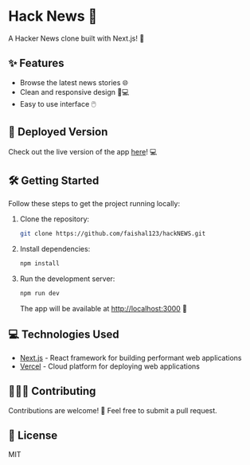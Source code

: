 # Hack News 🚀

A Hacker News clone built with Next.js! 📰

## ✨ Features

*   Browse the latest news stories 🌐
*   Clean and responsive design 📱💻
*   Easy to use interface 🖱️

## 🔗 Deployed Version

Check out the live version of the app [here](https://hack-news-alpha.vercel.app/)! 💻

## 🛠️ Getting Started

Follow these steps to get the project running locally:

1.  Clone the repository:

    ```bash
    git clone https://github.com/faishal123/hackNEWS.git
    ```

2.  Install dependencies:

    ```bash
    npm install
    ```

3.  Run the development server:

    ```bash
    npm run dev
    ```

    The app will be available at [http://localhost:3000](http://localhost:3000) 🚀

## 💻 Technologies Used

*   [Next.js](https://nextjs.org/) - React framework for building performant web applications
*   [Vercel](https://vercel.com/) - Cloud platform for deploying web applications

## 🧑‍🤝‍🧑 Contributing

Contributions are welcome! 🎉 Feel free to submit a pull request.

## 📝 License

MIT
